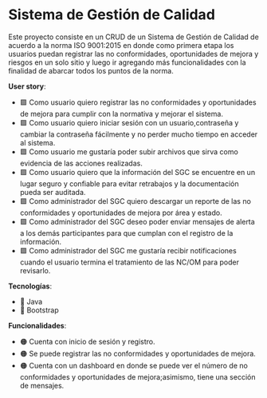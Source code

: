 # Sistema de Gestión de Calidad
Este proyecto consiste en un CRUD de un Sistema de Gestión de Calidad de acuerdo a la norma ISO 9001:2015 en donde como primera etapa los usuarios puedan registrar las 
no conformidades, oportunidades de mejora y riesgos en un solo sitio y luego ir agregando más funcionalidades con la finalidad de abarcar todos los puntos de la norma.

<b>User story</b>:
 - 🟪 Como usuario quiero registrar las no conformidades y oportunidades de mejora para cumplir con la normativa y mejorar el sistema.
 - 🟪 Como usuario quiero iniciar sesión con un usuario,contraseña y cambiar la contraseña fácilmente y no perder mucho tiempo en acceder al sistema.
 - 🟪 Como usuario me gustaría poder subir archivos que sirva como evidencia de las acciones realizadas.
 - 🟪 Como usuario quiero que la información del SGC se encuentre en un lugar seguro y confiable para evitar retrabajos y la documentación pueda ser auditada.
 - 🟪 Como administrador del SGC quiero descargar un reporte de las no conformidades y oportunidades de mejora por área y estado.
 - 🟪 Como administrador del SGC deseo poder enviar mensajes de alerta a los demás participantes para que cumplan con el registro de la información.
 - 🟪 Como administrador del SGC me gustaría recibir notificaciones cuando el usuario termina el tratamiento de las NC/OM para poder revisarlo.

<b>Tecnologías</b>:
 - 🔷 Java
 - 🔷 Bootstrap
 
<b>Funcionalidades</b>:
 - 🟠 Cuenta con inicio de sesión y registro.
 - 🟠 Se puede registrar las no conformidades y oportunidades de mejora.
 - 🟠 Cuenta con un dashboard en donde se puede ver el número de no conformidades y oportunidades de mejora;asimismo, tiene una sección de mensajes.
 
 
